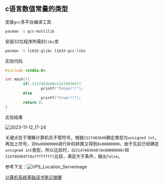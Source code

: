 ## c语言数值常量的类型

安装`gcc`多平台编译工具

```zsh
pacman -S gcc-multilib    
```

安装32位程序所需的`libc`库

```zsh
pacman -S lib32-glibc lib32-gcc-libs
```

实验代码

```c
#include <stdio.h>

int main(){
        if(-2147483648>2147483647)
                printf("false!!!");
        else
                printf("true!!!");
        return 0;
}
```

实验结果

![2023-11-12_17-24](计算机系统基础NJU/2023-11-12_17-24.png) 

关键点在于理解计算机先不管符号，根据`2127483648`确定类型为`unsigned int`，再加上符号，对`0x80000000`进行补码转换又得到`0x80000000`，由于先前已经确定`unsigned int`类型，所以比较时，以`2147483648(0x80000000)`和`2147483647(0x7fffffff)`比较，满足大于条件，输出`false`。

参考下文：![VPS_Location_Serveimage](../../../../../OneDrive/图片/Blog/计算机系统基础NJU/VPS_Location_Serveimage.png)

[计算机系统基础读书笔记摘要](https://blog.csdn.net/gzxb1995/article/details/104334278)

